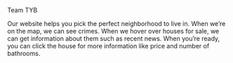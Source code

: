 Team TYB

Our website helps you pick the perfect neighborhood to live in. When we’re on the map, we can see crimes. When we hover over houses for sale, we can get information about them such as recent news. When you’re ready, you can click the house for more information like price and number of bathrooms.
